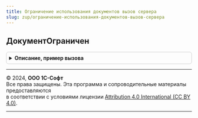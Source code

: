 ```yaml
---
title: Ограничение использования документов вызов сервера
slug: zup/ограничение-использования-документов-вызов-сервера
---
```



## ДокументОграничен
<details style="margin: 1em 0; padding: 0.5em; border: 1px solid #ccc; border-radius: 6px;">

<summary style="font-weight: bold; cursor: pointer;">Описание, пример вызова</summary>

```bsl

// Определяет ограниченность документа для редактирования и выполнения прочих команд.
//
// Параметры:
//  Документ - ДокументСсылка - ссылка на документ, который проверяется.
//
// Возвращаемое значение:
//  Булево
//
Функция ДокументОграничен(Документ) Экспорт
```

Пример вызова
```bsl
Результат = ОграничениеИспользованияДокументовВызовСервера.ДокументОграничен(Документ) 
```
</details>

---

© 2024, **ООО 1С-Софт**  
Все права защищены. Эта программа и сопроводительные материалы предоставляются  
в соответствии с условиями лицензии [Attribution 4.0 International (CC BY 4.0)](https://creativecommons.org/licenses/by/4.0/legalcode).

---
